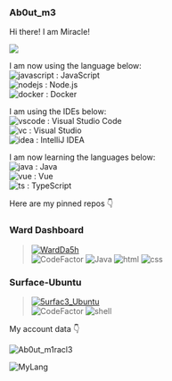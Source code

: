 ### Ab0ut_m3

Hi there! I am Miracle!  

<p><img class="dcimg" src="https://anyuwzlnfq.cloudimg.io/v7/discord.c99.nl/widget/theme-3/847761781409447947.png?&radius=25&force_format=png"></p>

I am now using the language below:  
![javascript](https://badges.aleen42.com/src/javascript.svg) : JavaScript  
![nodejs](https://badges.aleen42.com/src/node.svg) : Node.js  
![docker](https://badges.aleen42.com/src/docker.svg) : Docker  

I am using the IDEs below:  
![vscode](https://badges.aleen42.com/src/visual_studio_code.svg) : Visual Studio Code  
![vc](https://badges.aleen42.com/src/visual_studio.svg) : Visual Studio  
![idea](https://badges.aleen42.com/src/idea.svg) : IntelliJ IDEA

I am now learning the languages below:  
![java](https://badges.aleen42.com/src/java.svg) : Java  
![vue](https://badges.aleen42.com/src/vue.svg) : Vue  
![ts](https://badges.aleen42.com/src/typescript.svg) : TypeScript  

Here are my pinned repos 👇

### Ward Dashboard
> [![WardDa5h](https://github-readme-stats.vercel.app/api/pin/?username=ItzMiracleOwO&repo=WardDashboard&show_icons=true&bg_color=23272A&title_color=FF73F1&text_color=FFC0CB&icon_color=9B84EE&count_private=true&border_color=fAA61A&border_radius=10)](https://github.com/ItzMiracleOwO/WardDashboard)  
> ![CodeFactor](https://img.shields.io/codefactor/grade/github/ItzMiracleOwO/WardDashboard/main?color=%23F44A6A&logo=codefactor&style=for-the-badge) ![Java
](https://img.shields.io/badge/Java-orange?style=for-the-badge&logo=Java) ![html](https://img.shields.io/badge/html-red?style=for-the-badge) ![css](https://img.shields.io/badge/css-blue?style=for-the-badge)  

### Surface-Ubuntu
> [![5urfac3_Ubuntu](https://github-readme-stats.vercel.app/api/pin/?username=ItzMiracleOwO&repo=surface-ubuntu&show_icons=true&bg_color=23272A&title_color=FF73F1&text_color=FFC0CB&icon_color=9B84EE&count_private=true&border_color=fAA61A&border_radius=10)](https://github.com/mTechHK/surface-ubuntu)  
> ![CodeFactor](https://img.shields.io/codefactor/grade/github/ItzMiracleOwO/surface-ubuntu/main?color=%23F44A6A&logo=codefactor&style=for-the-badge) ![shell](https://img.shields.io/badge/shell-orange?style=for-the-badge&logo=sh)

My account data 👇

![Ab0ut_m1racl3](https://github-readme-stats.vercel.app/api/?username=ItzMiracleOwO&show_icons=true&bg_color=23272A&title_color=FF73F1&text_color=FFC0CB&icon_color=9B84EE&count_private=true&include_all_commits=true&border_color=9B84EE&border_radius=10)

![MyLang](https://github-readme-stats.vercel.app/api/top-langs/?username=ItzMiracleOwO&show_icons=true&bg_color=23272A&title_color=FFC0CB&text_color=FFC0CB&icon_color=9B84EE&count_private=true&include_all_commits=true&border_color=43B581&border_radius=10)
